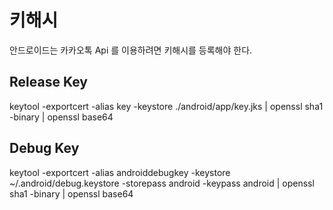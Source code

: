 # 키해시
안드로이드는 카카오톡 Api 를 이용하려면 키해시를 등록해야 한다.

## Release Key
keytool -exportcert -alias key -keystore ./android/app/key.jks | openssl sha1 -binary | openssl base64

## Debug Key
keytool -exportcert -alias androiddebugkey -keystore ~/.android/debug.keystore -storepass android -keypass android | openssl sha1 -binary | openssl base64